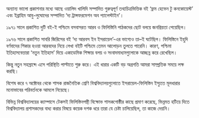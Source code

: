 অন্যান্য ভালো প্রকাশনার মধ্যে আছে ওয়ালিদ খালিদি সম্পাদিত গুরুত্বপূর্ণ তথ্যচিত্রভিত্তিক বই ‘ফ্রম হেভেন টু কনকোয়েস্ট’ এবং ইব্রাহিম আবু-লুঘোদের সম্পাদিত ‘দ্য ট্রান্সফরমেশন অব প্যালেস্টাইন’।

১৯৭১ সালে প্রকাশিত দুটি বই-ই পশ্চিমে বসবাসরত আরব ও ফিলিস্তিনি পাঠকদের ছোট বলয়ে জনপ্রিয়তা পেয়েছিল।

১৯৭৬ সালে প্রকাশিত সাবরি জিরিসের বই ‘দ্য আরবস ইন ইসরায়েল’-এর ভাগ্যেও তা–ই ঘটেছিল। ফিলিস্তিনে ইহুদি বর্ণবাদের শিকার হওয়া আরবদের নিয়ে লেখা বইটি পশ্চিমে তেমন আলোড়ন তুলতে পারেনি। কারণ, পশ্চিমা ইতিহাসবেত্তারা ‘নতুন ইতিহাস’ দিয়ে একাডেমিক শিক্ষার বলয় ও সংবাদমাধ্যমগুলোকে আচ্ছন্ন করে রেখেছিল।

কিন্তু নতুন সহস্রাব্দে এসে পরিস্থিতি পাল্টাতে শুরু করে। এই ধারার একটি বড় অগ্রগতি আমরা সাম্প্রতিক সময়ে লক্ষ করছি।

বিশেষ করে ৭ অক্টোবর থেকে শাসক রাজনৈতিক শ্রেণি বিশ্ববিদ্যালয়গুলোতে ইসরায়েল-ফিলিস্তিন ইস্যুতে মূলধারার মনোভাবের পরিবর্তনকে আমলে নিয়েছে।

বিভিন্ন বিশ্ববিদ্যালয়ের ক্যাম্পাসে টেকসই ফিলিস্তিনপন্থী বিক্ষোভ শাসকগোষ্ঠীর কাছে প্রমাণ করেছে, ভিন্নমত হটিয়ে দিতে বিশ্ববিদ্যালয় প্রশাসকদের বাধ্য করার বিষয়ে কয়েক দশক ধরে তারা যে চেষ্টা চালিয়েছিল, তা কাজে দেয়নি।

